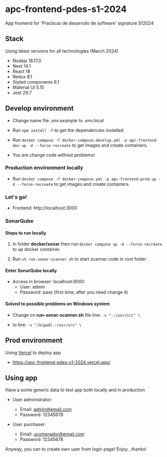 # apc-frontend-pdes-s1-2024

App frontend for 'Practicas de desarrollo de software' signature S12024


## Stack

Using latest versions for all technologies (March 2024)

- Nodejs 18.17.0
- Next 14.1
- React 18
- Redux 9.1
- Styled components 6.1
- Material UI 5.15
- Jest 29.7


## Develop environment

- Change name file *.env.example* to *.env.local*

- Run `npm install -f` to get the dependencies installed.

- Run `docker compose -f docker-compose.develop.yml -p apc-frontend-dev up -d --force-recreate` to get images and create containers.

- You are change code without problems!

### Production environment locally

- Run `docker compose -f docker-compose.yml -p apc-frontend-prod up -d --force-recreate` to get images and create containers.

### Let's go!

- Frontend: http://localhost:3000

### SonarQube

#### Steps to run locally

1. In folder **docker/sonar** then run ```docker compose up -d --force-recreate``` to up docker container.

2. Run ```sh run-sonar-scanner.sh``` to start scanner code in root folder  .

#### Enter SonarQube locally

- Access in browser: localhost:9000
  - User: admin 
  - Password: pass (first time, after you need change it)

#### Solved to possible problems on Windows system

- Change on **run-sonar-scanner.sh** file line:
```-v ".:/usr/src" \```

- to line:
```-v "/$(pwd).:/usr/src" \```


## Prod environment

Using [Vercel](https://vercel.com/) to deploy app

- https://apc-frontend-pdes-s1-2024.vercel.app/

## Using app

Have a some generic data to test app both locally and in production

- User administrator: 
    - Email: admin@email.com
    - Password: 12345678

- User purchaser: 
    - Email: ucomprador@email.com
    - Password: 12345678

Anyway, you can to create own user from login page! Enjoy , thanks!